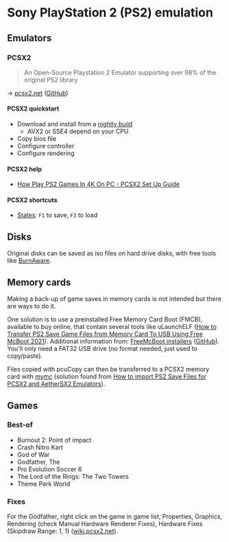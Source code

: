 # Sony PlayStation 2 (PS2) emulation

## Emulators

### PCSX2

> An Open-Source Playstation 2 Emulator supporting over 98% of the original PS2 library

→ [pcsx2.net](https://pcsx2.net/) ([GitHub](https://github.com/PCSX2))

#### PCSX2 quickstart

* Download and install from a [nightly build](https://pcsx2.net/downloads/#nightly-anchor)
  * AVX2 or SSE4 depend on your CPU
* Copy bios file
* Configure controller
* Configure rendering

#### PCSX2 help

* [How Play PS2 Games In 4K On PC - PCSX2 Set Up Guide](https://www.youtube.com/watch?v=3rSiK2aO_5k)

#### PCSX2 shortcuts

* [States](https://wiki.pcsx2.net/Savestate): `F1` to save, `F3` to load

## Disks

Original disks can be saved as iso files on hard drive disks, with free tools like [BurnAware](https://www.burnaware.com/).

## Memory cards

Making a back-up of game saves in memory cards is not intended but there are ways to do it.

One solution is to use a preinstalled Free Memory Card Boot (FMCB), available to buy online, that contain several tools like uLaunchELF ([How to Transfer PS2 Save Game Files from Memory Card To USB Using Free McBoot 2021](https://www.youtube.com/watch?v=vWy_QBeRA-g)).
Additional information from: [FreeMcBoot installers](https://israpps.github.io/FreeMcBoot-Installer/) ([GitHub](https://github.com/israpps/FreeMcBoot-Installer)).
You'll only need a FAT32 USB drive (no format needed, just used to copy/paste).

Files copied with pcuCopy can then be transferred to a PCSX2 memory card with [mymc](http://www.csclub.uwaterloo.ca:11068/mymc/) (solution found from [How to import PS2 Save Files for PCSX2 and AetherSX2 Emulators](https://www.youtube.com/watch?v=70YyoqXBy5A)).

## Games

### Best-of

* Burnout 2: Point of impact
* Crash Nitro Kart
* God of War
* Godfather, The
* Pro Evolution Soccer 6
* The Lord of the Rings: The Two Towers
* Theme Park World

### Fixes

For the Godfather, right click on the game in game list, Properties, Graphics, Rendering (check Manual Hardware Renderer Fixes), Hardware Fixes (Skipdraw Range: 1, 1) ([wiki.pcsx2.net](https://wiki.pcsx2.net/The_Godfather)).
